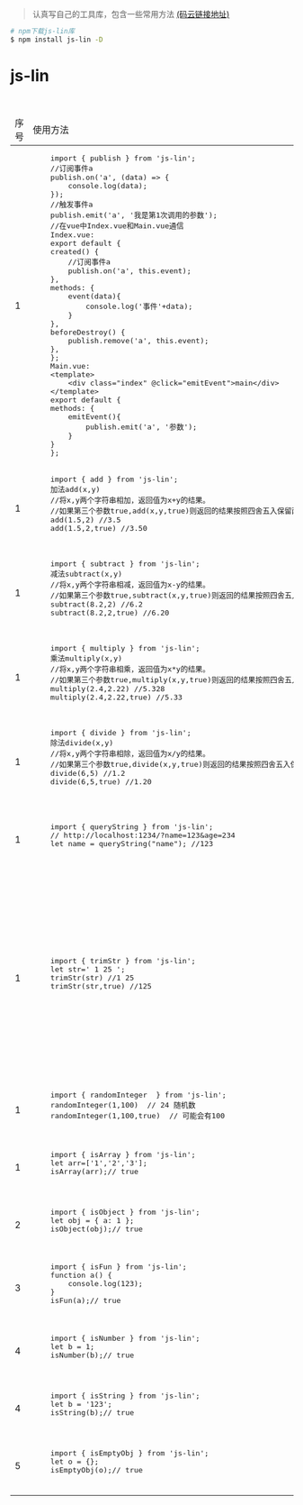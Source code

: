 > 认真写自己的工具库，包含一些常用方法 [(码云链接地址)](https://gitee.com/lcbzm/lin-js.git)

```bash
# npm下载js-lin库
$ npm install js-lin -D
```

# js-lin

<table>
<thead>
<tr>
    <td>序号</td>
	<td>使用方法</td>
	<td>描述</td>
</tr>
</thead>
<tbody>
<tr>
    <td>1</td>
	<td>
	<pre>
	import { publish } from 'js-lin';
    //订阅事件a
    publish.on('a', (data) => {
        console.log(data);
    });
    //触发事件a
    publish.emit('a', '我是第1次调用的参数');
	//在vue中Index.vue和Main.vue通信
	Index.vue:
	export default {
	created() {
		//订阅事件a
    	publish.on('a', this.event);
 	},
	methods: {
		event(data){
			console.log('事件'+data);
		}
  	},
	beforeDestroy() {
		publish.remove('a', this.event);
 	},
	};
	Main.vue:
	&lt;template&gt;
  		&lt;div class=&quot;index&quot; @click=&quot;emitEvent&quot;&gt;main&lt;/div&gt;
	&lt;/template&gt;
	export default {
	methods: {
		emitEvent(){
			publish.emit('a', '参数');
		}
  	}
	};
</pre>
    </td>
    <td>订阅发布js，vue或者小程序等组件通信</td>
</tr>
<tr>
    <td>1</td>
	<td>
	<pre>
	import { add } from 'js-lin';
	加法add(x,y) 
	//将x,y两个字符串相加，返回值为x+y的结果。
	//如果第三个参数true,add(x,y,true)则返回的结果按照四舍五入保留两位小数
	add(1.5,2) //3.5
	add(1.5,2,true) //3.50
	</pre>
	</td> 
	<td>加法运算，支持浮点数</td>
</tr>
<tr>
    <td>1</td>
	<td>
	<pre>
	import { subtract } from 'js-lin';
	减法subtract(x,y)
	//将x,y两个字符串相减，返回值为x-y的结果。
	//如果第三个参数true,subtract(x,y,true)则返回的结果按照四舍五入保留两位小数
	subtract(8.2,2) //6.2
	subtract(8.2,2,true) //6.20
	</pre>
	</td> 
	<td>减法运算，支持浮点数</td>
</tr>
<tr>
    <td>1</td>
	<td>
	<pre>
	import { multiply } from 'js-lin';
	乘法multiply(x,y)
	//将x,y两个字符串相乘，返回值为x*y的结果。
	//如果第三个参数true,multiply(x,y,true)则返回的结果按照四舍五入保留两位小数
	multiply(2.4,2.22) //5.328
	multiply(2.4,2.22,true) //5.33
	</pre>
	</td> 
	<td>乘法运算，支持浮点数</td>
</tr>
<tr>
    <td>1</td>
	<td>
	<pre>
	import { divide } from 'js-lin';
	除法divide(x,y)
	//将x,y两个字符串相除，返回值为x/y的结果。
	//如果第三个参数true,divide(x,y,true)则返回的结果按照四舍五入保留两位小数
	divide(6,5) //1.2
	divide(6,5,true) //1.20
	</pre>
	</td> 
	<td>除法运算，支持浮点数</td>
</tr>
<tr>
    <td>1</td>
	<td>
	<pre>
	import { queryString } from 'js-lin';
	// http://localhost:1234/?name=123&age=234
	let name = queryString("name"); //123
	</pre>
	</td> 
	<td>根据key获取地址栏参数</td>
</tr>
<tr>
    <td>1</td>
	<td>
	<pre>
	import { trimStr } from 'js-lin';
	let str=' 1 25 ';
	trimStr(str) //1 25
	trimStr(str,true) //125
	</pre>
	</td> 
	<td>去除字符串两边的空格，如果有第二个参数true，则去除所有空格</td>
</tr>
<tr>
    <td>1</td>
	<td>
	<pre>
	import { randomInteger  } from 'js-lin';
	randomInteger(1,100)  // 24 随机数
    randomInteger(1,100,true)  // 可能会有100
	</pre>
	</td> 
	<td>返回一个随机整数</td>
</tr>	
<tr>
    <td>1</td>
	<td>
	<pre>
	import { isArray } from 'js-lin';
	let arr=['1','2','3'];
	isArray(arr);// true
	</pre>
	</td> 
	<td>判断是否为数组</td>
</tr>
<tr>
    <td>2</td>
	<td>
	<pre>
	import { isObject } from 'js-lin';
	let obj = { a: 1 };
	isObject(obj);// true
	</pre>
	</td> 
	<td>判断是否是对象</td>
</tr>
<tr>
    <td>3</td>
	<td>
	<pre>
	import { isFun } from 'js-lin';
	function a() { 
    	console.log(123);
	}
	isFun(a);// true
	</pre>
	</td> 
	<td>判断是否是方法</td>
</tr>
<tr>
    <td>4</td>
	<td>
	<pre>
	import { isNumber } from 'js-lin';
	let b = 1;
	isNumber(b);// true
	</pre>
	</td> 
	<td>判断是否是方法</td>
</tr>
<tr>
    <td>4</td>
	<td>
	<pre>
	import { isString } from 'js-lin';
	let b = '123';
	isString(b);// true
	</pre>
	</td> 
	<td>判断是否是字符串</td>
</tr>
<tr>
    <td>5</td>
	<td>
	<pre>
	import { isEmptyObj } from 'js-lin';
	let o = {};
	isEmptyObj(o);// true
	</pre>
	</td> 
	<td>判断是否是空对象</td>
</tr>
</tbody>
</table>
